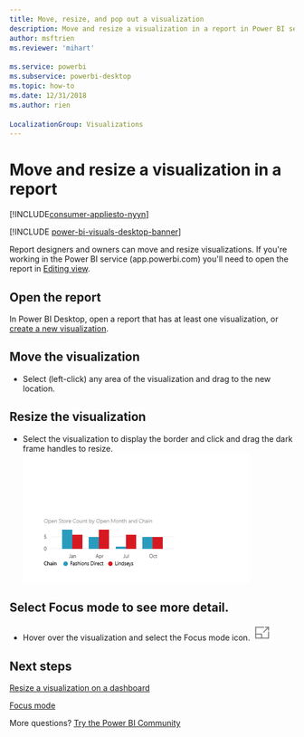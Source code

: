 ```yaml
---
title: Move, resize, and pop out a visualization
description: Move and resize a visualization in a report in Power BI service and Desktop
author: msftrien
ms.reviewer: 'mihart'

ms.service: powerbi
ms.subservice: powerbi-desktop
ms.topic: how-to
ms.date: 12/31/2018
ms.author: rien

LocalizationGroup: Visualizations
---
```

# Move and resize a visualization in a report

[!INCLUDE[consumer-appliesto-nyyn](../includes/consumer-appliesto-nyyn.md)]    

[!INCLUDE [power-bi-visuals-desktop-banner](../includes/power-bi-visuals-desktop-banner.md)]

Report designers and owners can move and resize visualizations. If you're working in the Power BI service (app.powerbi.com) you'll need to open the report in [Editing view](../create-reports/service-interact-with-a-report-in-editing-view.md). 

## Open the report
In Power BI Desktop, open a report that has at least one visualization, or [create a new visualization](power-bi-report-add-visualizations-i.md). 

## Move the visualization
* Select (left-click) any area of the visualization and drag to the new location.

## Resize the visualization
* Select the visualization to display the border and click and drag the dark frame handles to resize.  
  ![short video showing how to resize](media/power-bi-visualization-move-and-resize/untitled.gif)

## Select Focus mode to see more detail.
* Hover over the visualization and select the Focus mode icon.
  ![Focus mode icon](media/power-bi-visualization-move-and-resize/pbi_popouticon.jpg)

## Next steps
[Resize a visualization on a dashboard](../create-reports/service-dashboard-edit-tile.md)  

[Focus mode](../consumer/end-user-focus.md)

More questions? [Try the Power BI Community](https://community.powerbi.com/)

